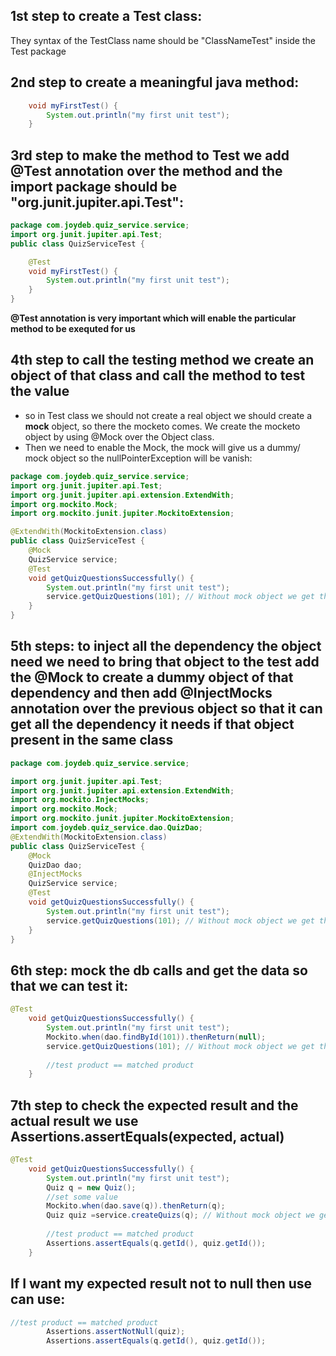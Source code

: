 ## 1st step to create a Test class:
They syntax of the TestClass name should be "ClassNameTest" inside the Test package
## 2nd step to create a meaningful java method:
```java
	void myFirstTest() {
		System.out.println("my first unit test");
	}
```
## 3rd step to make the method to Test we add @Test annotation over the method and the import package should be "org.junit.jupiter.api.Test":
```java
package com.joydeb.quiz_service.service;
import org.junit.jupiter.api.Test;
public class QuizServiceTest {

	@Test
	void myFirstTest() {
		System.out.println("my first unit test");
	}
}

```
**@Test annotation is very important which will enable the particular method to be exequted for us**
## 4th step to call the testing method we create an object of that class and call the method to test the value
- so in Test class we should not create a real object we should create a **mock** object, so there the mocketo comes. We create the mocketo object by using @Mock over the Object class.
- Then we need to enable the Mock, the mock will give us a dummy/ mock object so the nullPointerException will be vanish:
```java
package com.joydeb.quiz_service.service;
import org.junit.jupiter.api.Test;
import org.junit.jupiter.api.extension.ExtendWith;
import org.mockito.Mock;
import org.mockito.junit.jupiter.MockitoExtension;

@ExtendWith(MockitoExtension.class)
public class QuizServiceTest {
	@Mock
	QuizService service;	
	@Test
	void getQuizQuestionsSuccessfully() {
		System.out.println("my first unit test");		
		service.getQuizQuestions(101); // Without mock object we get the NullPointerException for this
	}	
}
```

## 5th steps: to inject all the dependency the object need we need to bring that object to the test add the @Mock to create a dummy object of that dependency and then add @InjectMocks annotation over the previous object so that it can get all the dependency it needs if that object present in the same class
```java
package com.joydeb.quiz_service.service;

import org.junit.jupiter.api.Test;
import org.junit.jupiter.api.extension.ExtendWith;
import org.mockito.InjectMocks;
import org.mockito.Mock;
import org.mockito.junit.jupiter.MockitoExtension;
import com.joydeb.quiz_service.dao.QuizDao;
@ExtendWith(MockitoExtension.class)
public class QuizServiceTest {
	@Mock
	QuizDao dao;
	@InjectMocks
	QuizService service;
	@Test
	void getQuizQuestionsSuccessfully() {
		System.out.println("my first unit test");	
		service.getQuizQuestions(101); // Without mock object we get the NullPointerException for this
	}	
}

```
## 6th step: mock the db calls and get the data so that we can test it:
```java
@Test
	void getQuizQuestionsSuccessfully() {
		System.out.println("my first unit test");
		Mockito.when(dao.findById(101)).thenReturn(null);
		service.getQuizQuestions(101); // Without mock object we get the NullPointerException for this
		
		//test product == matched product
	}
```

## 7th step to check the expected result and the actual result we use Assertions.assertEquals(expected, actual)
```java
@Test
	void getQuizQuestionsSuccessfully() {
		System.out.println("my first unit test");
		Quiz q = new Quiz();
		//set some value
		Mockito.when(dao.save(q)).thenReturn(q);
		Quiz quiz =service.createQuizs(q); // Without mock object we get the NullPointerException for this
		
		//test product == matched product
		Assertions.assertEquals(q.getId(), quiz.getId());
	}
```
## If I want my expected result not to null then use can use:
```java
//test product == matched product
		Assertions.assertNotNull(quiz);
		Assertions.assertEquals(q.getId(), quiz.getId());
```

